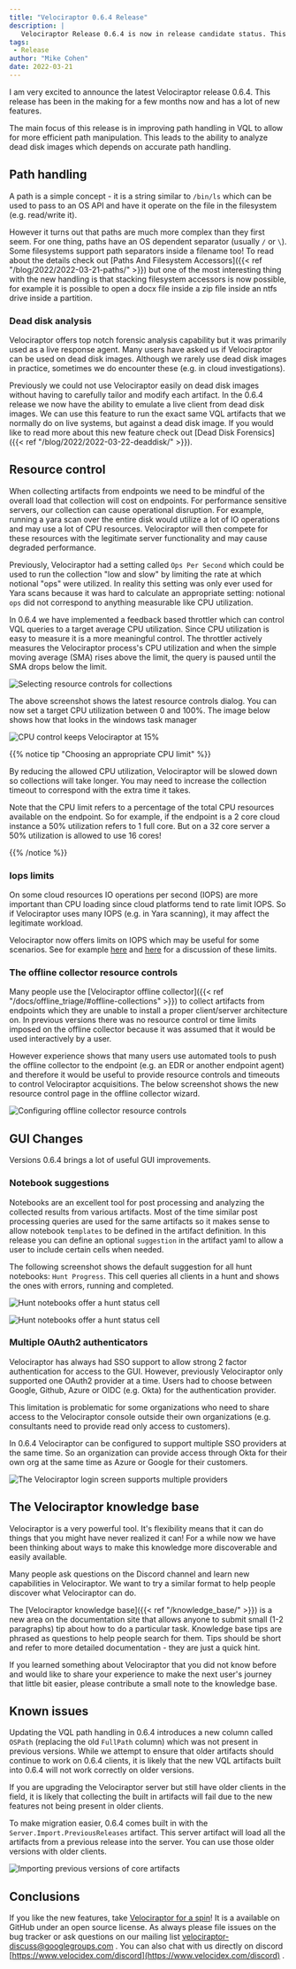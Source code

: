 ```yaml
---
title: "Velociraptor 0.6.4 Release"
description: |
   Velociraptor Release 0.6.4 is now in release candidate status. This post discusses some of the new features.
tags:
 - Release
author: "Mike Cohen"
date: 2022-03-21
---
```


I am very excited to announce the latest Velociraptor release
0.6.4. This release has been in the making for a few months now and
has a lot of new features.

The main focus of this release is in improving path handling in VQL to
allow for more efficient path manipulation. This leads to the ability
to analyze dead disk images which depends on accurate path handling.

## Path handling

A path is a simple concept - it is a string similar to `/bin/ls` which
can be used to pass to an OS API and have it operate on the file in
the filesystem (e.g. read/write it).

However it turns out that paths are much more complex than they first
seem. For one thing, paths have an OS dependent separator (usually `/`
or `\`). Some filesystems support path separators inside a filename
too! To read about the details check out [Paths And Filesystem
Accessors]({{< ref "/blog/2022/2022-03-21-paths/" >}}) but one of the
most interesting thing with the new handling is that stacking
filesystem accessors is now possible, for example it is possible to
open a docx file inside a zip file inside an ntfs drive inside a
partition.

### Dead disk analysis

Velociraptor offers top notch forensic analysis capability but it was
primarily used as a live response agent. Many users have asked us if
Velociraptor can be used on dead disk images. Although we rarely use
dead disk images in practice, sometimes we do encounter these (e.g. in
cloud investigations).

Previously we could not use Velociraptor easily on dead disk images
without having to carefully tailor and modify each artifact. In the
0.6.4 release we now have the ability to emulate a live client from
dead disk images. We can use this feature to run the exact same VQL
artifacts that we normally do on live systems, but against a dead disk
image. If you would like to read more about this new feature check out
[Dead Disk Forensics]({{< ref "/blog/2022/2022-03-22-deaddisk/" >}}).

## Resource control

When collecting artifacts from endpoints we need to be mindful of the
overall load that collection will cost on endpoints. For performance
sensitive servers, our collection can cause operational
disruption. For example, running a yara scan over the entire disk
would utilize a lot of IO operations and may use a lot of CPU
resources. Velociraptor will then compete for these resources with the
legitimate server functionality and may cause degraded performance.

Previously, Velociraptor had a setting called `Ops Per Second` which
could be used to run the collection "low and slow" by limiting the
rate at which notional "ops" were utilized. In reality this setting
was only ever used for Yara scans because it was hard to calculate an
appropriate setting: notional `ops` did not correspond to anything
measurable like CPU utilization.

In 0.6.4 we have implemented a feedback based throttler which can
control VQL queries to a target average CPU utilization. Since CPU
utilization is easy to measure it is a more meaningful control. The
throttler actively measures the Velociraptor process's CPU utilization
and when the simple moving average (SMA) rises above the limit, the
query is paused until the SMA drops below the limit.

![Selecting resource controls for collections](resource_control.png)

The above screenshot shows the latest resource controls dialog. You
can now set a target CPU utilization between 0 and 100%. The image
below shows how that looks in the windows task manager

![CPU control keeps Velociraptor at 15%](cpu_utilization.png)


{{% notice tip "Choosing an appropriate CPU limit" %}}

By reducing the allowed CPU utilization, Velociraptor will be slowed
down so collections will take longer. You may need to increase the
collection timeout to correspond with the extra time it takes.

Note that the CPU limit refers to a percentage of the total CPU
resources available on the endpoint. So for example, if the endpoint
is a 2 core cloud instance a 50% utilization refers to 1 full
core. But on a 32 core server a 50% utilization is allowed to use 16
cores!

{{% /notice %}}

### Iops limits

On some cloud resources IO operations per second (IOPS) are more
important than CPU loading since cloud platforms tend to rate limit
IOPS. So if Velociraptor uses many IOPS (e.g. in Yara scanning), it
may affect the legitimate workload.

Velociraptor now offers limits on IOPS which may be useful for some
scenarios. See for example
[here](https://docs.aws.amazon.com/AWSEC2/latest/UserGuide/ebs-volume-types.html)
and
[here](https://aws.amazon.com/blogs/database/understanding-burst-vs-baseline-performance-with-amazon-rds-and-gp2/)
for a discussion of these limits.

### The offline collector resource controls

Many people use the [Velociraptor offline collector]({{< ref
"/docs/offline_triage/#offline-collections" >}}) to collect artifacts
from endpoints which they are unable to install a proper client/server
architecture on. In previous versions there was no resource control or
time limits imposed on the offline collector because it was assumed
that it would be used interactively by a user.

However experience shows that many users use automated tools to push
the offline collector to the endpoint (e.g. an EDR or another endpoint
agent) and therefore it would be useful to provide resource controls
and timeouts to control Velociraptor acquisitions. The below
screenshot shows the new resource control page in the offline
collector wizard.

![Configuring offline collector resource controls](offline_collector_resources.png)

## GUI Changes

Versions 0.6.4 brings a lot of useful GUI improvements.

### Notebook suggestions

Notebooks are an excellent tool for post processing and analyzing the
collected results from various artifacts. Most of the time similar
post processing queries are used for the same artifacts so it makes
sense to allow notebook `templates` to be defined in the artifact
definition. In this release you can define an optional `suggestion` in
the artifact yaml to allow a user to include certain cells when
needed.

The following screenshot shows the default suggestion for all hunt
notebooks: `Hunt Progress`. This cell queries all clients in a hunt
and shows the ones with errors, running and completed.

![Hunt notebooks offer a hunt status cell](hunt_suggestions.png)

![Hunt notebooks offer a hunt status cell](hunt_suggestions_2.png)


### Multiple OAuth2 authenticators

Velociraptor has always had SSO support to allow strong 2 factor
authentication for access to the GUI. However, previously Velociraptor
only supported one OAuth2 provider at a time. Users had to choose
between Google, Github, Azure or OIDC (e.g. Okta) for the
authentication provider.

This limitation is problematic for some organizations who need to
share access to the Velociraptor console outside their own
organizations (e.g. consultants need to provide read only access to
customers).

In 0.6.4 Velociraptor can be configured to support multiple SSO
providers at the same time. So an organization can provide access
through Okta for their own org at the same time as Azure or Google for
their customers.

![The Velociraptor login screen supports multiple providers](multiple_oauth2.png)

## The Velociraptor knowledge base

Velociraptor is a very powerful tool. It's flexibility means that it
can do things that you might have never realized it can! For a while
now we have been thinking about ways to make this knowledge more
discoverable and easily available.

Many people ask questions on the Discord channel and learn new
capabilities in Velociraptor. We want to try a similar format to help
people discover what Velociraptor can do.

The [Velociraptor knowledge base]({{< ref "/knowledge_base/" >}}) is a
new area on the documentation site that allows anyone to submit small
(1-2 paragraphs) tip about how to do a particular task. Knowledge base
tips are phrased as questions to help people search for them. Tips
should be short and refer to more detailed documentation - they are
just a quick hint.

If you learned something about Velociraptor that you did not know
before and would like to share your experience to make the next user's
journey that little bit easier, please contribute a small note to the
knowledge base.

## Known issues

Updating the VQL path handling in 0.6.4 introduces a new column called
`OSPath` (replacing the old `FullPath` column) which was not present
in previous versions. While we attempt to ensure that older artifacts
should continue to work on 0.6.4 clients, it is likely that the new
VQL artifacts built into 0.6.4 will not work correctly on older
versions.

If you are upgrading the Velociraptor server but still have older
clients in the field, it is likely that collecting the built in
artifacts will fail due to the new features not being present in older
clients.

To make migration easier, 0.6.4 comes built in with the
`Server.Import.PreviousReleases` artifact. This server artifact will
load all the artifacts from a previous release into the server. You
can use those older versions with older clients.

![Importing previous versions of core artifacts](importing_previous_versions.png)

## Conclusions

If you like the new features, take [Velociraptor for a
spin](https://github.com/Velocidex/velociraptor)!  It is a available
on GitHub under an open source license. As always please file issues
on the bug tracker or ask questions on our mailing list
[velociraptor-discuss@googlegroups.com](mailto:velociraptor-discuss@googlegroups.com)
. You can also chat with us directly on discord
[https://www.velocidex.com/discord](https://www.velocidex.com/discord)
.
